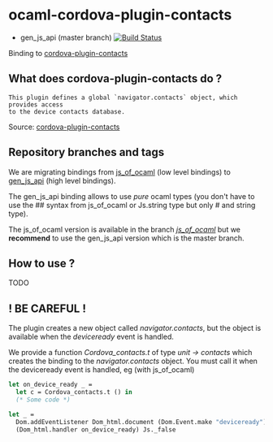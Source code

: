# ocaml-cordova-plugin-contacts

* gen_js_api (master branch) [![Build Status](https://travis-ci.org/dannywillems/ocaml-cordova-plugin-contacts.svg?branch=master)](https://travis-ci.org/dannywillems/ocaml-cordova-plugin-contacts)

Binding to
[cordova-plugin-contacts](https://github.com/apache/cordova-plugin-contacts)

## What does cordova-plugin-contacts do ?

```
This plugin defines a global `navigator.contacts` object, which provides access
to the device contacts database.
```

Source: [cordova-plugin-contacts](https://github.com/apache/cordova-plugin-contacts)

## Repository branches and tags

We are migrating bindings from
[js_of_ocaml](https://github.com/ocsigen/js_of_ocaml) (low level bindings) to
[gen_js_api](https://github.com/lexifi/gen_js_api) (high level bindings).

The gen_js_api binding allows to use *pure* ocaml types (you don't have to use
the ## syntax from js_of_ocaml or Js.string type but only # and string type).

The js_of_ocaml version is available in the branch
[*js_of_ocaml*](https://github.com/dannywillems/ocaml-cordova-plugin-contacts/tree/js_of_ocaml)
but we **recommend** to use the gen_js_api version which is the master branch.

## How to use ?

TODO

## ! BE CAREFUL !

The plugin creates a new object called *navigator.contacts*, but the object is
available when the *deviceready* event is handled.

We provide a function *Cordova_contacts.t* of type *unit -> contacts* which creates the
binding to the *navigator.contacts* object. You must call it when the deviceready
event is handled, eg (with js_of_ocaml)

```OCaml
let on_device_ready _ =
  let c = Cordova_contacts.t () in
  (* Some code *)

let _ =
  Dom.addEventListener Dom_html.document (Dom.Event.make "deviceready")
  (Dom_html.handler on_device_ready) Js._false
```
